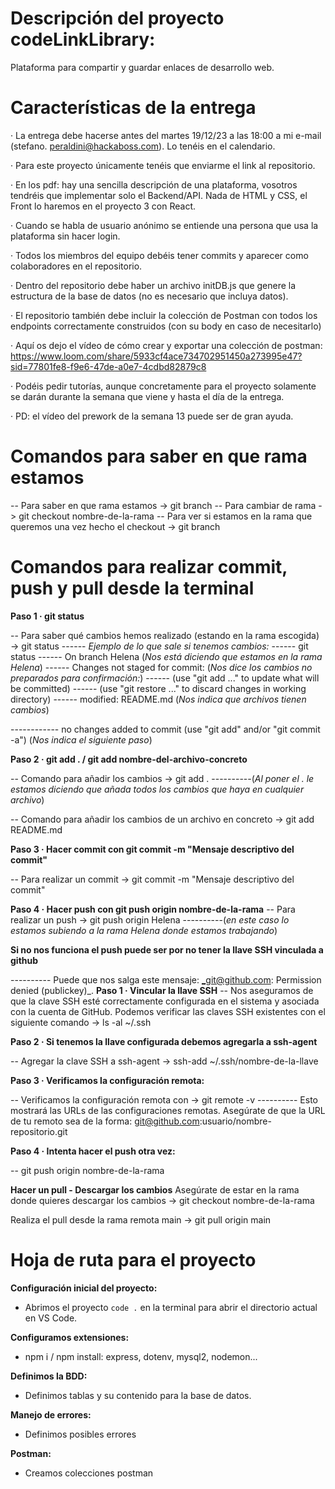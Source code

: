 # Descripción del proyecto codeLinkLibrary:

Plataforma para compartir y guardar enlaces de desarrollo web.

# Características de la entrega

· La entrega debe hacerse antes del martes 19/12/23 a las 18:00 a mi e-mail (stefano. peraldini@hackaboss.com). Lo tenéis en el calendario.

· Para este proyecto únicamente tenéis que enviarme el link al repositorio.

· En los pdf:
hay una sencilla descripción de una plataforma, vosotros tendréis que implementar solo el Backend/API. Nada de HTML y CSS, el Front lo haremos en el proyecto 3 con React.

· Cuando se habla de usuario anónimo se entiende una persona que usa la plataforma sin hacer login.

· Todos los miembros del equipo debéis tener commits y aparecer como colaboradores en el repositorio.

· Dentro del repositorio debe haber un archivo initDB.js que genere la estructura de la base de datos (no es necesario que incluya datos).

· El repositorio también debe incluir la colección de Postman con todos los endpoints correctamente construidos (con su body en caso de necesitarlo)

· Aquí os dejo el vídeo de cómo crear y exportar una colección de postman:
https://www.loom.com/share/5933cf4ace734702951450a273995e47?sid=77801fe8-f9e6-47de-a0e7-4cdbd82879c8

· Podéis pedir tutorías, aunque concretamente para el proyecto solamente se darán durante la semana que viene y hasta el día de la entrega.

· PD: el vídeo del prework de la semana 13 puede ser de gran ayuda.

# Comandos para saber en que rama estamos

-- Para saber en que rama estamos -> git branch
-- Para cambiar de rama -> git checkout nombre-de-la-rama
-- Para ver si estamos en la rama que queremos una vez hecho el checkout -> git branch

# Comandos para realizar commit, push y pull desde la terminal

**Paso 1 · git status**

-- Para saber qué cambios hemos realizado (estando en la rama escogida) -> git status
------ _Ejemplo de lo que sale si tenemos cambios:_
------ git status
------ On branch Helena (_Nos está diciendo que estamos en la rama Helena_)
------ Changes not staged for commit: (_Nos dice los cambios no preparados para confirmación:_)
------ (use "git add <file>..." to update what will be committed)
------ (use "git restore <file>..." to discard changes in working directory)
------ modified: README.md (_Nos indica que archivos tienen cambios_)

------------ no changes added to commit (use "git add" and/or "git commit -a") (_Nos indica el siguiente paso_)

**Paso 2 · git add . / git add nombre-del-archivo-concreto**

-- Comando para añadir los cambios -> git add .
----------(_Al poner el . le estamos diciendo que añada todos los cambios que haya en cualquier archivo_)

-- Comando para añadir los cambios de un archivo en concreto -> git add README.md

**Paso 3 · Hacer commit con git commit -m "Mensaje descriptivo del commit"**

-- Para realizar un commit -> git commit -m "Mensaje descriptivo del commit"

**Paso 4 · Hacer push con git push origin nombre-de-la-rama**
-- Para realizar un push -> git push origin Helena
----------(_en este caso lo estamos subiendo a la rama Helena donde estamos trabajando_)

**Si no nos funciona el push puede ser por no tener la llave SSH vinculada a github**

---------- Puede que nos salga este mensaje: _git@github.com: Permission denied (publickey)\_.
**Paso 1 · Vincular la llave SSH**
-- Nos aseguramos de que la clave SSH esté correctamente configurada en el sistema y asociada con la cuenta de GitHub. Podemos verificar las claves SSH existentes con el siguiente comando -> ls -al ~/.ssh

**Paso 2 · Si tenemos la llave configurada debemos agregarla a ssh-agent**

-- Agregar la clave SSH a ssh-agent -> ssh-add ~/.ssh/nombre-de-la-llave

**Paso 3 · Verificamos la configuración remota:**

-- Verificamos la configuración remota con -> git remote -v
---------- Esto mostrará las URLs de las configuraciones remotas. Asegúrate de que la URL de tu remoto sea de la forma: git@github.com:usuario/nombre-repositorio.git

**Paso 4 · Intenta hacer el push otra vez:**

-- git push origin nombre-de-la-rama

**Hacer un pull - Descargar los cambios**
Asegúrate de estar en la rama donde quieres descargar los cambios -> git checkout nombre-de-la-rama

Realiza el pull desde la rama remota main -> git pull origin main

# Hoja de ruta para el proyecto

**Configuración inicial del proyecto:**

- Abrimos el proyecto `code .` en la terminal para abrir el directorio actual en VS Code.

**Configuramos extensiones:**

- npm i / npm install: express, dotenv, mysql2, nodemon...

**Definimos la BDD:**

- Definimos tablas y su contenido para la base de datos.

**Manejo de errores:**

- Definimos posibles errores

**Postman:**

- Creamos colecciones postman
